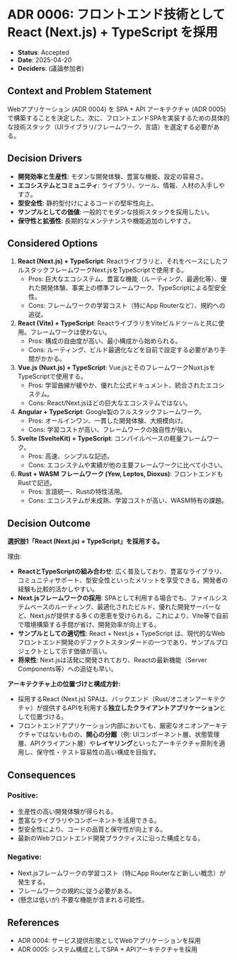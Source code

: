 # ADR 0006: フロントエンド技術として React (Next.js) + TypeScript を採用

*   **Status**: Accepted
*   **Date**: 2025-04-20
*   **Deciders**: (議論参加者)

## Context and Problem Statement

Webアプリケーション (ADR 0004) を SPA + API アーキテクチャ (ADR 0005) で構築することを決定した。次に、フロントエンドSPAを実装するための具体的な技術スタック（UIライブラリ/フレームワーク、言語）を選定する必要がある。

## Decision Drivers

*   **開発効率と生産性**: モダンな開発体験、豊富な機能、設定の容易さ。
*   **エコシステムとコミュニティ**: ライブラリ、ツール、情報、人材の入手しやすさ。
*   **型安全性**: 静的型付けによるコードの堅牢性向上。
*   **サンプルとしての価値**: 一般的でモダンな技術スタックを採用したい。
*   **保守性と拡張性**: 長期的なメンテナンスや機能追加のしやすさ。

## Considered Options

1.  **React (Next.js) + TypeScript**: Reactライブラリと、それをベースにしたフルスタックフレームワークNext.jsをTypeScriptで使用する。
    *   Pros: 巨大なエコシステム、豊富な機能（ルーティング、最適化等）、優れた開発体験、事実上の標準フレームワーク、TypeScriptによる型安全性。
    *   Cons: フレームワークの学習コスト（特にApp Routerなど）、規約への追従。
2.  **React (Vite) + TypeScript**: ReactライブラリをViteビルドツールと共に使用。フレームワークは使わない。
    *   Pros: 構成の自由度が高い、最小構成から始められる。
    *   Cons: ルーティング、ビルド最適化などを自前で設定する必要があり手間がかかる。
3.  **Vue.js (Nuxt.js) + TypeScript**: Vue.jsとそのフレームワークNuxt.jsをTypeScriptで使用する。
    *   Pros: 学習曲線が緩やか、優れた公式ドキュメント、統合されたエコシステム。
    *   Cons: React/Next.jsほどの巨大なエコシステムではない。
4.  **Angular + TypeScript**: Google製のフルスタックフレームワーク。
    *   Pros: オールインワン、一貫した開発体験、大規模向け。
    *   Cons: 学習コストが高い、フレームワークの独自性が強い。
5.  **Svelte (SvelteKit) + TypeScript**: コンパイルベースの軽量フレームワーク。
    *   Pros: 高速、シンプルな記述。
    *   Cons: エコシステムや実績が他の主要フレームワークに比べて小さい。
6.  **Rust + WASM フレームワーク (Yew, Leptos, Dioxus)**: フロントエンドもRustで記述。
    *   Pros: 言語統一、Rustの特性活用。
    *   Cons: エコシステムが未成熟、学習コストが高い、WASM特有の課題。

## Decision Outcome

**選択肢1「React (Next.js) + TypeScript」を採用する。**

理由:
*   **ReactとTypeScriptの組み合わせ**: 広く普及しており、豊富なライブラリ、コミュニティサポート、型安全性といったメリットを享受できる。開発者の経験も比較的活かしやすい。
*   **Next.jsフレームワークの採用**: SPAとして利用する場合でも、ファイルシステムベースのルーティング、最適化されたビルド、優れた開発サーバーなど、Next.jsが提供する多くの恩恵を受けられる。これにより、Vite等で自前で環境構築する手間が省け、開発効率が向上する。
*   **サンプルとしての適切性**: React + Next.js + TypeScript は、現代的なWebフロントエンド開発のデファクトスタンダードの一つであり、サンプルプロジェクトとして示す価値が高い。
*   **将来性**: Next.jsは活発に開発されており、Reactの最新機能（Server Components等）への追従も早い。

**アーキテクチャ上の位置づけと構成方針:**
*   採用するReact (Next.js) SPAは、バックエンド（Rust/オニオンアーキテクチャ）が提供するAPIを利用する**独立したクライアントアプリケーション**として位置づける。
*   フロントエンドアプリケーション内部においても、厳密なオニオンアーキテクチャではないものの、**関心の分離**（例: UIコンポーネント層、状態管理層、APIクライアント層）や**レイヤリング**といったアーキテクチャ原則を適用し、保守性・テスト容易性の高い構成を目指す。

## Consequences

### Positive:
*   生産性の高い開発体験が得られる。
*   豊富なライブラリやコンポーネントを活用できる。
*   型安全性により、コードの品質と保守性が向上する。
*   最新のWebフロントエンド開発プラクティスに沿った構成となる。

### Negative:
*   Next.jsフレームワークの学習コスト（特にApp Routerなど新しい概念）が発生する。
*   フレームワークの規約に従う必要がある。
*   (懸念は低いが) 不要な機能が含まれる可能性。

## References

*   ADR 0004: サービス提供形態としてWebアプリケーションを採用
*   ADR 0005: システム構成としてSPA + APIアーキテクチャを採用 